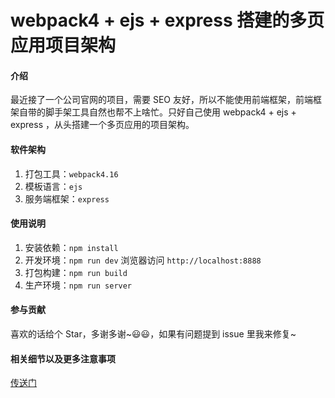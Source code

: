 # webpack4 + ejs + express 搭建的多页应用项目架构

#### 介绍

最近接了一个公司官网的项目，需要 SEO 友好，所以不能使用前端框架，前端框架自带的脚手架工具自然也帮不上啥忙。只好自己使用 webpack4 + ejs + express ，从头搭建一个多页应用的项目架构。

#### 软件架构

1. 打包工具：`webpack4.16`
2. 模板语言：`ejs`
3. 服务端框架：`express`

#### 使用说明

1. 安装依赖：`npm install`
2. 开发环境：`npm run dev` 浏览器访问 `http://localhost:8888`
3. 打包构建：`npm run build`
4. 生产环境：`npm run server`

#### 参与贡献

喜欢的话给个 Star，多谢多谢~😃😃，如果有问题提到 issue 里我来修复~

#### 相关细节以及更多注意事项
[传送门](https://github.com/CRONWMMM/multi_page_app_template)

